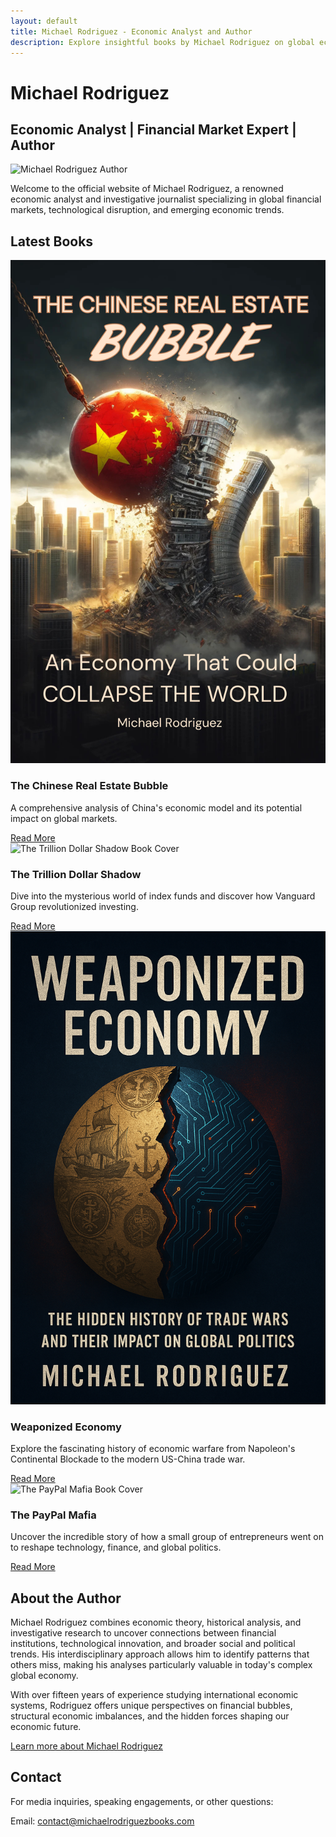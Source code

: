 ```yaml
---
layout: default
title: Michael Rodriguez - Economic Analyst and Author
description: Explore insightful books by Michael Rodriguez on global economics, financial markets, and technological trends that shape our world.
---
```


# Michael Rodriguez

## Economic Analyst | Financial Market Expert | Author

<img src="/assets/images/author-photo.jpg" alt="Michael Rodriguez Author" class="author-image">

Welcome to the official website of Michael Rodriguez, a renowned economic analyst and investigative journalist specializing in global financial markets, technological disruption, and emerging economic trends.

## Latest Books

<div class="book-grid">
  <div class="book-card">
    <img src="/assets/images/THE CHINESE REAL ESTATE BUBBLE print.png" alt="The Chinese Real Estate Bubble Book Cover">
    <div class="book-card-content">
      <h3>The Chinese Real Estate Bubble</h3>
      <p>A comprehensive analysis of China's economic model and its potential impact on global markets.</p>
      <a href="/books/chinese-real-estate-bubble" class="btn">Read More</a>
    </div>
  </div>
  
  <div class="book-card">
    <img src="/assets/images/Trillion Dollar Shadow.png" alt="The Trillion Dollar Shadow Book Cover">
    <div class="book-card-content">
      <h3>The Trillion Dollar Shadow</h3>
      <p>Dive into the mysterious world of index funds and discover how Vanguard Group revolutionized investing.</p>
      <a href="/books/trillion-dollar-shadow" class="btn">Read More</a>
    </div>
  </div>
  
  <div class="book-card">
    <img src="/assets/images/Weaponized Economy.png" alt="Weaponized Economy Book Cover">
    <div class="book-card-content">
      <h3>Weaponized Economy</h3>
      <p>Explore the fascinating history of economic warfare from Napoleon's Continental Blockade to the modern US-China trade war.</p>
      <a href="/books/weaponized-economy" class="btn">Read More</a>
    </div>
  </div>
  
  <div class="book-card">
    <img src="/assets/images/paypalmafia.png" alt="The PayPal Mafia Book Cover">
    <div class="book-card-content">
      <h3>The PayPal Mafia</h3>
      <p>Uncover the incredible story of how a small group of entrepreneurs went on to reshape technology, finance, and global politics.</p>
      <a href="/books/paypal-mafia" class="btn">Read More</a>
    </div>
  </div>
</div>

## About the Author

Michael Rodriguez combines economic theory, historical analysis, and investigative research to uncover connections between financial institutions, technological innovation, and broader social and political trends. His interdisciplinary approach allows him to identify patterns that others miss, making his analyses particularly valuable in today's complex global economy.

With over fifteen years of experience studying international economic systems, Rodriguez offers unique perspectives on financial bubbles, structural economic imbalances, and the hidden forces shaping our economic future.

[Learn more about Michael Rodriguez](/about)

## Contact

For media inquiries, speaking engagements, or other questions:

Email: [contact@michaelrodriguezbooks.com](mailto:contact@michaelrodriguezbooks.com)
